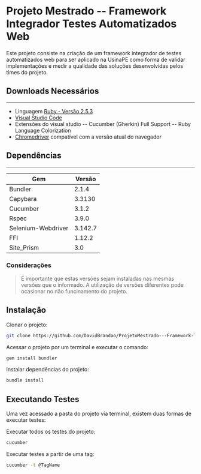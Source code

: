 # Projeto Mestrado -- Framework Integrador Testes Automatizados Web

Este projeto consiste na criação de um framework integrador de testes automatizados web para
ser aplicado na UsinaPE como forma de validar implementações e medir a qualidade das soluções
desenvolvidas pelos times do projeto.

## Downloads Necessários
---
- Linguagem [Ruby - Versão 2.5.3](https://github.com/oneclick/rubyinstaller2/releases/download/rubyinstaller-2.5.3-1/rubyinstaller-devkit-2.5.3-1-x64.exe)
- [Visual Studio Code](https://code.visualstudio.com/download)
- Extensões do visual studio
-- Cucumber (Gherkin) Full Support
-- Ruby Language Colorization
- [Chromedriver](https://chromedriver.chromium.org/downloads) compatível com a versão atual do navegador

## Dependências
---
| Gem                | Versão  |
| ------             | ------  |
| Bundler            | 2.1.4   |
| Capybara           | 3.3130  |
| Cucumber           | 3.1.2   |
| Rspec              | 3.9.0   |
| Selenium-Webdriver | 3.142.7 |
| FFI                | 1.12.2  |
| Site_Prism         | 3.0     |

### Considerações

> É importante que estas versões sejam instaladas
>  nas mesmas versões que o informado.
> A utilização de versões diferentes pode ocasionar
> no não funcinamento do projeto.

## Instalação

Clonar o projeto:

```sh
git clone https://github.com/DavidBrandao/ProjetoMestrado---Framework-Testes.git
```
Acessar o projeto por um terminal e executar o comando:

```sh
gem install bundler
```
Instalar dependências do projeto:

```sh
bundle install
```

## Executando Testes

Uma vez acessado a pasta do projeto via terminal, existem duas formas de executar testes:

Executar todos os testes do projeto:

```sh
cucumber
```

Executar testes a partir de uma tag:

```sh
cucumber -t @TagName
```
